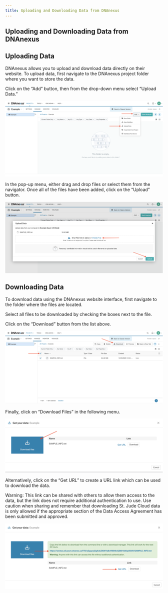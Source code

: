 ```yaml
---
title: Uploading and Downloading Data from DNAnexus 
---
```


## Uploading and Downloading Data from DNAnexus 

## Uploading Data

DNAnexus allows you to upload and download data directly on their website. To upload data, first navigate to the DNAnexus project folder where you want to store the data. 

Click on the “Add” button, then from the drop-down menu select “Upload Data.” 

![](./upload-dnanexus-1.png)

In the pop-up menu, either drag and drop files or select them from the navigator. Once all of the files have been added, click on the “Upload” button.

![](./upload-dnanexus-2.png)

## Downloading Data

To download data using the DNAnexus website interface, first navigate to the folder where the files are located. 

Select all files to be downloaded by checking the boxes next to the file.

Click on the “Download” button from the list above.

![](./download-dnanexus-1.png)

Finally, click on “Download Files” in the following menu.

![](./download-dnanexus-2.png)

Alternatively, click on the “Get URL” to create a URL link which can be used to download the data. 

Warning: This link can be shared with others to allow them access to the data, but the link does not require additional authentication to use. Use caution when sharing and remember that downloading St. Jude Cloud data is only allowed if the appropriate section of the Data Access Agreement has been submitted and approved.

![](./download-dnanexus-3.png)
